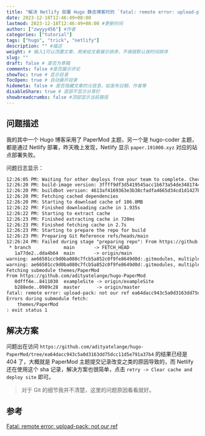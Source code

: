 ```yaml
---
title: "解决 Netlify 部署 Hugo 静态博客时的 `fatal: remote error: upload-pack: not our ref` 问题"
date: 2023-12-18T12:46:49+08:00
lastmod: 2023-12-18T12:46:49+08:00 #更新时间
author: ["zwyyy456"] #作者
categories: ["tutorial"]
tags: ["hugo", "trick", "netlify"]
description: "" #描述
weight: # 输入1可以顶置文章，用来给文章展示排序，不填就默认按时间排序
slug: ""
draft: false # 是否为草稿
comments: false #是否展示评论
showToc: true # 显示目录
TocOpen: true # 自动展开目录
hidemeta: false # 是否隐藏文章的元信息，如发布日期、作者等
disableShare: true # 底部不显示分享栏
showbreadcrumbs: false #顶部显示当前路径
---
```

## 问题描述

我的其中一个 Hugo 博客采用了 PaperMod 主题，另一个是 hugo-coder 主题，都是通过 Netlify 部署，昨天晚上发现，Netlify 显示 `paper.191000.xyz` 对应的站点部署失败。

问题日志显示：

```txt
12:26:05 PM: Waiting for other deploys from your team to complete. Check the queue: https://app.netlify.com/teams/zwyyy456/builds
12:26:20 PM: build-image version: 3ffff9df3d5419545acc1b673a54de348174406d (focal)
12:26:20 PM: buildbot version: 4613af4169363e3b38cfadfa4665d34cd1d1427b
12:26:20 PM: Fetching cached dependencies
12:26:20 PM: Starting to download cache of 106.8MB
12:26:22 PM: Finished downloading cache in 1.935s
12:26:22 PM: Starting to extract cache
12:26:23 PM: Finished extracting cache in 720ms
12:26:23 PM: Finished fetching cache in 2.7s
12:26:23 PM: Starting to prepare the repo for build
12:26:23 PM: Preparing Git Reference refs/heads/main
12:26:24 PM: Failed during stage "preparing repo": From https://github.com/zwyyy456/hugo_papermod_blog
 * branch            main       -> FETCH_HEAD
   1a77de2..dda4b64  main       -> origin/main
warning: ae66501cc9d0ba080c7fcb5a852c0f9fe8649d0d:.gitmodules, multiple configurations found for "submodule.themes/PaperMod.path". Skipping second one!
warning: ae66501cc9d0ba080c7fcb5a852c0f9fe8649d0d:.gitmodules, multiple configurations found for "submodule.themes/PaperMod.url". Skipping second one!
Fetching submodule themes/PaperMod
From https://github.com/adityatelange/hugo-PaperMod
   0dfff4e..8411030  exampleSite -> origin/exampleSite
   b288ede..0989c28  master      -> origin/master
fatal: remote error: upload-pack: not our ref ea64dacc943c5a0d3163dd75dcc11d5e791a37b4
Errors during submodule fetch:
	themes/PaperMod
: exit status 1
```

## 解决方案

问题出在访问 `https://github.com/adityatelange/hugo-PaperMod/tree/ea64dacc943c5a0d3163dd75dcc11d5e791a37b4` 的结果已经是 404 了，大概就是 PaperMod 主题提交记录改变之类的原因导致的，而 Netlify 还在使用这个 sha 记录，解决方案也很简单，点击 `retry -> Clear cache and deploy site` 即可。

> 对于 Git 的细节我并不清楚，这里的问题原因看看就好。

## 参考

[Fatal: remote error: upload-pack: not our ref](https://answers.netlify.com/t/fatal-remote-error-upload-pack-not-our-ref/101335)